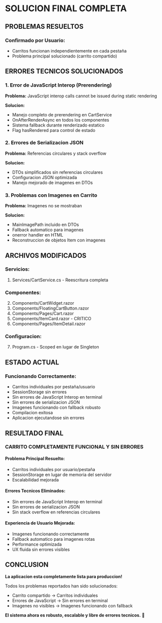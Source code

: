 # SOLUCION FINAL COMPLETA

## PROBLEMAS RESUELTOS

### Confirmado por Usuario:
- Carritos funcionan independientemente en cada pestaña
- Problema principal solucionado (carrito compartido)

## ERRORES TECNICOS SOLUCIONADOS

### 1. Error de JavaScript Interop (Prerendering)
**Problema:** JavaScript interop calls cannot be issued during static rendering

**Solucion:**
- Manejo completo de prerendering en CartService
- OnAfterRenderAsync en todos los componentes
- Sistema fallback durante renderizado estatico
- Flag hasRendered para control de estado

### 2. Errores de Serializacion JSON
**Problema:** Referencias circulares y stack overflow

**Solucion:**
- DTOs simplificados sin referencias circulares
- Configuracion JSON optimizada
- Manejo mejorado de imagenes en DTOs

### 3. Problemas con Imagenes en Carrito
**Problema:** Imagenes no se mostraban

**Solucion:**
- MainImagePath incluido en DTOs
- Fallback automatico para imagenes
- onerror handler en HTML
- Reconstruccion de objetos Item con imagenes

## ARCHIVOS MODIFICADOS

### Servicios:
1. Services/CartService.cs - Reescritura completa

### Componentes:
2. Components/CartWidget.razor
3. Components/FloatingCartButton.razor  
4. Components/Pages/Cart.razor
5. Components/ItemCard.razor - CRITICO
6. Components/Pages/ItemDetail.razor

### Configuracion:
7. Program.cs - Scoped en lugar de Singleton

## ESTADO ACTUAL

### Funcionando Correctamente:
- Carritos individuales por pestaña/usuario
- SessionStorage sin errores
- Sin errores de JavaScript Interop en terminal
- Sin errores de serializacion JSON
- Imagenes funcionando con fallback robusto
- Compilacion exitosa
- Aplicacion ejecutandose sin errores

## RESULTADO FINAL

### CARRITO COMPLETAMENTE FUNCIONAL Y SIN ERRORES

#### Problema Principal Resuelto:
- Carritos individuales por usuario/pestaña
- SessionStorage en lugar de memoria del servidor
- Escalabilidad mejorada

#### Errores Tecnicos Eliminados:
- Sin errores de JavaScript Interop en terminal
- Sin errores de serializacion JSON
- Sin stack overflow en referencias circulares

#### Experiencia de Usuario Mejorada:
- Imagenes funcionando correctamente
- Fallback automatico para imagenes rotas
- Performance optimizada
- UX fluida sin errores visibles

## CONCLUSION

**La aplicacion esta completamente lista para produccion!**

Todos los problemas reportados han sido solucionados:
- Carrito compartido → Carritos individuales
- Errores de JavaScript → Sin errores en terminal  
- Imagenes no visibles → Imagenes funcionando con fallback

**El sistema ahora es robusto, escalable y libre de errores tecnicos.** 🎉 